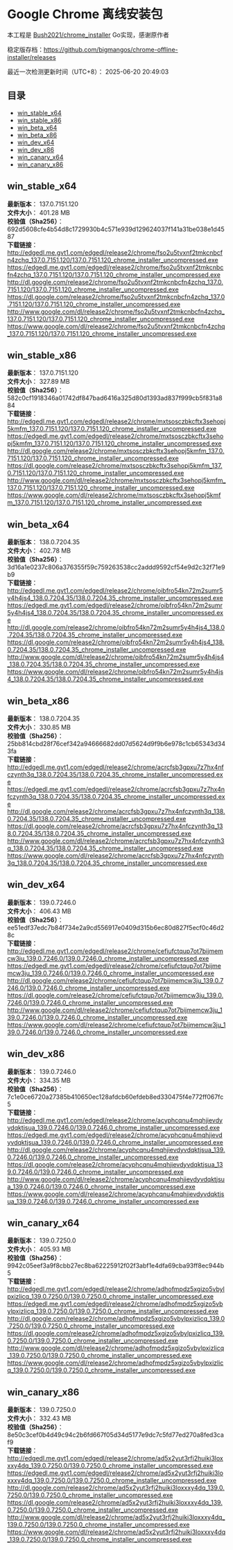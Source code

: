 # Google Chrome 离线安装包
本工程是 [Bush2021/chrome_installer](https://github.com/Bush2021/chrome_installer) Go实现，感谢原作者

稳定版存档：<https://github.com/bigmangos/chrome-offline-installer/releases>

最近一次检测更新时间（UTC+8）：
2025-06-20 20:49:03

## 目录
* [win_stable_x64](https://github.com/bigmangos/chrome-offline-installer?tab=readme-ov-file#win_stable_x64)
* [win_stable_x86](https://github.com/bigmangos/chrome-offline-installer?tab=readme-ov-file#win_stable_x86)
* [win_beta_x64](https://github.com/bigmangos/chrome-offline-installer?tab=readme-ov-file#win_beta_x64)
* [win_beta_x86](https://github.com/bigmangos/chrome-offline-installer?tab=readme-ov-file#win_beta_x86)
* [win_dev_x64](https://github.com/bigmangos/chrome-offline-installer?tab=readme-ov-file#win_dev_x64)
* [win_dev_x86](https://github.com/bigmangos/chrome-offline-installer?tab=readme-ov-file#win_dev_x86)
* [win_canary_x64](https://github.com/bigmangos/chrome-offline-installer?tab=readme-ov-file#win_canary_x64)
* [win_canary_x86](https://github.com/bigmangos/chrome-offline-installer?tab=readme-ov-file#win_canary_x86)

## win_stable_x64
**最新版本**： 137.0.7151.120  
**文件大小**： 401.28 MB  
**校验值（Sha256）**： 692d5608cfe4b54d8c1729930b4c571e939d129624037f141a31be038e1d4587  
**下载链接**：
http://edgedl.me.gvt1.com/edgedl/release2/chrome/fso2u5tvxnf2tmkcnbcfn4zchq_137.0.7151.120/137.0.7151.120_chrome_installer_uncompressed.exe
https://edgedl.me.gvt1.com/edgedl/release2/chrome/fso2u5tvxnf2tmkcnbcfn4zchq_137.0.7151.120/137.0.7151.120_chrome_installer_uncompressed.exe
http://dl.google.com/release2/chrome/fso2u5tvxnf2tmkcnbcfn4zchq_137.0.7151.120/137.0.7151.120_chrome_installer_uncompressed.exe
https://dl.google.com/release2/chrome/fso2u5tvxnf2tmkcnbcfn4zchq_137.0.7151.120/137.0.7151.120_chrome_installer_uncompressed.exe
http://www.google.com/dl/release2/chrome/fso2u5tvxnf2tmkcnbcfn4zchq_137.0.7151.120/137.0.7151.120_chrome_installer_uncompressed.exe
https://www.google.com/dl/release2/chrome/fso2u5tvxnf2tmkcnbcfn4zchq_137.0.7151.120/137.0.7151.120_chrome_installer_uncompressed.exe
## win_stable_x86
**最新版本**： 137.0.7151.120  
**文件大小**： 327.89 MB  
**校验值（Sha256）**： 582c0cf1918346a01742df847bad6416a325d80d1393ad837f999cb5f831a884  
**下载链接**：
http://edgedl.me.gvt1.com/edgedl/release2/chrome/mxtsosczbkcftx3sehopj5kmfm_137.0.7151.120/137.0.7151.120_chrome_installer_uncompressed.exe
https://edgedl.me.gvt1.com/edgedl/release2/chrome/mxtsosczbkcftx3sehopj5kmfm_137.0.7151.120/137.0.7151.120_chrome_installer_uncompressed.exe
http://dl.google.com/release2/chrome/mxtsosczbkcftx3sehopj5kmfm_137.0.7151.120/137.0.7151.120_chrome_installer_uncompressed.exe
https://dl.google.com/release2/chrome/mxtsosczbkcftx3sehopj5kmfm_137.0.7151.120/137.0.7151.120_chrome_installer_uncompressed.exe
http://www.google.com/dl/release2/chrome/mxtsosczbkcftx3sehopj5kmfm_137.0.7151.120/137.0.7151.120_chrome_installer_uncompressed.exe
https://www.google.com/dl/release2/chrome/mxtsosczbkcftx3sehopj5kmfm_137.0.7151.120/137.0.7151.120_chrome_installer_uncompressed.exe
## win_beta_x64
**最新版本**： 138.0.7204.35  
**文件大小**： 402.78 MB  
**校验值（Sha256）**： 3d16a1e0237c806a376355f59c759263538cc2addd9592cf54e9d2c32f71e9b9  
**下载链接**：
http://edgedl.me.gvt1.com/edgedl/release2/chrome/oibfro54kn72m2sumr5y4h4js4_138.0.7204.35/138.0.7204.35_chrome_installer_uncompressed.exe
https://edgedl.me.gvt1.com/edgedl/release2/chrome/oibfro54kn72m2sumr5y4h4js4_138.0.7204.35/138.0.7204.35_chrome_installer_uncompressed.exe
http://dl.google.com/release2/chrome/oibfro54kn72m2sumr5y4h4js4_138.0.7204.35/138.0.7204.35_chrome_installer_uncompressed.exe
https://dl.google.com/release2/chrome/oibfro54kn72m2sumr5y4h4js4_138.0.7204.35/138.0.7204.35_chrome_installer_uncompressed.exe
http://www.google.com/dl/release2/chrome/oibfro54kn72m2sumr5y4h4js4_138.0.7204.35/138.0.7204.35_chrome_installer_uncompressed.exe
https://www.google.com/dl/release2/chrome/oibfro54kn72m2sumr5y4h4js4_138.0.7204.35/138.0.7204.35_chrome_installer_uncompressed.exe
## win_beta_x86
**最新版本**： 138.0.7204.35  
**文件大小**： 330.85 MB  
**校验值（Sha256）**： 25bb814cbd28f76cef342a94666682dd07d5624d9f9b6e978c1cb65343d343fa  
**下载链接**：
http://edgedl.me.gvt1.com/edgedl/release2/chrome/acrcfsb3gpxu7z7hx4nfczynth3q_138.0.7204.35/138.0.7204.35_chrome_installer_uncompressed.exe
https://edgedl.me.gvt1.com/edgedl/release2/chrome/acrcfsb3gpxu7z7hx4nfczynth3q_138.0.7204.35/138.0.7204.35_chrome_installer_uncompressed.exe
http://dl.google.com/release2/chrome/acrcfsb3gpxu7z7hx4nfczynth3q_138.0.7204.35/138.0.7204.35_chrome_installer_uncompressed.exe
https://dl.google.com/release2/chrome/acrcfsb3gpxu7z7hx4nfczynth3q_138.0.7204.35/138.0.7204.35_chrome_installer_uncompressed.exe
http://www.google.com/dl/release2/chrome/acrcfsb3gpxu7z7hx4nfczynth3q_138.0.7204.35/138.0.7204.35_chrome_installer_uncompressed.exe
https://www.google.com/dl/release2/chrome/acrcfsb3gpxu7z7hx4nfczynth3q_138.0.7204.35/138.0.7204.35_chrome_installer_uncompressed.exe
## win_dev_x64
**最新版本**： 139.0.7246.0  
**文件大小**： 406.43 MB  
**校验值（Sha256）**： ee51edf37edc7b84f734e2a9cd556917e0409d315b6ec80d827f5ecf0c46d28c  
**下载链接**：
http://edgedl.me.gvt1.com/edgedl/release2/chrome/cefiufctqup7ot7bijmemcw3ju_139.0.7246.0/139.0.7246.0_chrome_installer_uncompressed.exe
https://edgedl.me.gvt1.com/edgedl/release2/chrome/cefiufctqup7ot7bijmemcw3ju_139.0.7246.0/139.0.7246.0_chrome_installer_uncompressed.exe
http://dl.google.com/release2/chrome/cefiufctqup7ot7bijmemcw3ju_139.0.7246.0/139.0.7246.0_chrome_installer_uncompressed.exe
https://dl.google.com/release2/chrome/cefiufctqup7ot7bijmemcw3ju_139.0.7246.0/139.0.7246.0_chrome_installer_uncompressed.exe
http://www.google.com/dl/release2/chrome/cefiufctqup7ot7bijmemcw3ju_139.0.7246.0/139.0.7246.0_chrome_installer_uncompressed.exe
https://www.google.com/dl/release2/chrome/cefiufctqup7ot7bijmemcw3ju_139.0.7246.0/139.0.7246.0_chrome_installer_uncompressed.exe
## win_dev_x86
**最新版本**： 139.0.7246.0  
**文件大小**： 334.35 MB  
**校验值（Sha256）**： 7c1e0ce6720a27385b410650ec128afdcb60efdeb8ed330475f4e772ff067fc5  
**下载链接**：
http://edgedl.me.gvt1.com/edgedl/release2/chrome/acyphcqnu4mqhjievdyvdqktjsua_139.0.7246.0/139.0.7246.0_chrome_installer_uncompressed.exe
https://edgedl.me.gvt1.com/edgedl/release2/chrome/acyphcqnu4mqhjievdyvdqktjsua_139.0.7246.0/139.0.7246.0_chrome_installer_uncompressed.exe
http://dl.google.com/release2/chrome/acyphcqnu4mqhjievdyvdqktjsua_139.0.7246.0/139.0.7246.0_chrome_installer_uncompressed.exe
https://dl.google.com/release2/chrome/acyphcqnu4mqhjievdyvdqktjsua_139.0.7246.0/139.0.7246.0_chrome_installer_uncompressed.exe
http://www.google.com/dl/release2/chrome/acyphcqnu4mqhjievdyvdqktjsua_139.0.7246.0/139.0.7246.0_chrome_installer_uncompressed.exe
https://www.google.com/dl/release2/chrome/acyphcqnu4mqhjievdyvdqktjsua_139.0.7246.0/139.0.7246.0_chrome_installer_uncompressed.exe
## win_canary_x64
**最新版本**： 139.0.7250.0  
**文件大小**： 405.93 MB  
**校验值（Sha256）**： 9942c05eef3a9f8cbb27ec8ba62225912f02f3abf1e4dfa69cba93ff8ec944b5  
**下载链接**：
http://edgedl.me.gvt1.com/edgedl/release2/chrome/adhofmpdz5xgizo5vbylpxizlicq_139.0.7250.0/139.0.7250.0_chrome_installer_uncompressed.exe
https://edgedl.me.gvt1.com/edgedl/release2/chrome/adhofmpdz5xgizo5vbylpxizlicq_139.0.7250.0/139.0.7250.0_chrome_installer_uncompressed.exe
http://dl.google.com/release2/chrome/adhofmpdz5xgizo5vbylpxizlicq_139.0.7250.0/139.0.7250.0_chrome_installer_uncompressed.exe
https://dl.google.com/release2/chrome/adhofmpdz5xgizo5vbylpxizlicq_139.0.7250.0/139.0.7250.0_chrome_installer_uncompressed.exe
http://www.google.com/dl/release2/chrome/adhofmpdz5xgizo5vbylpxizlicq_139.0.7250.0/139.0.7250.0_chrome_installer_uncompressed.exe
https://www.google.com/dl/release2/chrome/adhofmpdz5xgizo5vbylpxizlicq_139.0.7250.0/139.0.7250.0_chrome_installer_uncompressed.exe
## win_canary_x86
**最新版本**： 139.0.7250.0  
**文件大小**： 332.43 MB  
**校验值（Sha256）**： 8e50c3cef0b4d49c94c2b6fd667f05d34d5177e9dc7c5fd77ed270a8fed3caf9  
**下载链接**：
http://edgedl.me.gvt1.com/edgedl/release2/chrome/ad5x2yut3rfj2huiki3loxxxy4dq_139.0.7250.0/139.0.7250.0_chrome_installer_uncompressed.exe
https://edgedl.me.gvt1.com/edgedl/release2/chrome/ad5x2yut3rfj2huiki3loxxxy4dq_139.0.7250.0/139.0.7250.0_chrome_installer_uncompressed.exe
http://dl.google.com/release2/chrome/ad5x2yut3rfj2huiki3loxxxy4dq_139.0.7250.0/139.0.7250.0_chrome_installer_uncompressed.exe
https://dl.google.com/release2/chrome/ad5x2yut3rfj2huiki3loxxxy4dq_139.0.7250.0/139.0.7250.0_chrome_installer_uncompressed.exe
http://www.google.com/dl/release2/chrome/ad5x2yut3rfj2huiki3loxxxy4dq_139.0.7250.0/139.0.7250.0_chrome_installer_uncompressed.exe
https://www.google.com/dl/release2/chrome/ad5x2yut3rfj2huiki3loxxxy4dq_139.0.7250.0/139.0.7250.0_chrome_installer_uncompressed.exe

